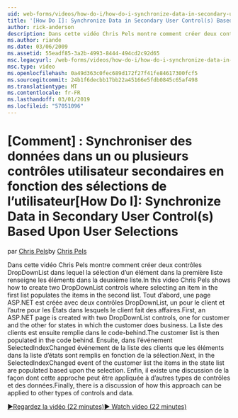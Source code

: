 ```yaml
---
uid: web-forms/videos/how-do-i/how-do-i-synchronize-data-in-secondary-user-controls-based-upon-user-selections
title: '[How Do I]: Synchronize Data in Secondary User Control(s) Based Upon User Selections | Microsoft Docs'
author: rick-anderson
description: Dans cette vidéo Chris Pels montre comment créer deux contrôles DropDownList dans lequel la sélection d’un élément dans la première liste renseigne les éléments dans la deuxième liste. Brève...
ms.author: riande
ms.date: 03/06/2009
ms.assetid: 55eadf85-3a2b-4993-8444-494cd2c92d65
msc.legacyurl: /web-forms/videos/how-do-i/how-do-i-synchronize-data-in-secondary-user-controls-based-upon-user-selections
msc.type: video
ms.openlocfilehash: 0a49d363c0fec689d172f27f41fe84617300fcf5
ms.sourcegitcommit: 24b1f6decbb17bb22a45166e5fdb0845c65af498
ms.translationtype: MT
ms.contentlocale: fr-FR
ms.lasthandoff: 03/01/2019
ms.locfileid: "57051096"
---
```

<a name="how-do-i-synchronize-data-in-secondary-user-controls-based-upon-user-selections"></a><span data-ttu-id="fc54c-103">[Comment] : Synchroniser des données dans un ou plusieurs contrôles utilisateur secondaires en fonction des sélections de l’utilisateur</span><span class="sxs-lookup"><span data-stu-id="fc54c-103">[How Do I]: Synchronize Data in Secondary User Control(s) Based Upon User Selections</span></span>
====================
<span data-ttu-id="fc54c-104">par [Chris Pels](https://twitter.com/chrispels)</span><span class="sxs-lookup"><span data-stu-id="fc54c-104">by [Chris Pels](https://twitter.com/chrispels)</span></span>

<span data-ttu-id="fc54c-105">Dans cette vidéo Chris Pels montre comment créer deux contrôles DropDownList dans lequel la sélection d’un élément dans la première liste renseigne les éléments dans la deuxième liste.</span><span class="sxs-lookup"><span data-stu-id="fc54c-105">In this video Chris Pels shows how to create two DropDownList controls where selecting an item in the first list populates the items in the second list.</span></span> <span data-ttu-id="fc54c-106">Tout d’abord, une page ASP.NET est créée avec deux contrôles DropDownList, un pour le client et l’autre pour les États dans lesquels le client fait des affaires.</span><span class="sxs-lookup"><span data-stu-id="fc54c-106">First, an ASP.NET page is created with two DropDownList controls, one for customer and the other for states in which the customer does business.</span></span> <span data-ttu-id="fc54c-107">La liste des clients est ensuite remplie dans le code-behind.</span><span class="sxs-lookup"><span data-stu-id="fc54c-107">The customer list is then populated in the code behind.</span></span> <span data-ttu-id="fc54c-108">Ensuite, dans l’événement SelectedIndexChanged événement de la liste des clients que les éléments dans la liste d’états sont remplis en fonction de la sélection.</span><span class="sxs-lookup"><span data-stu-id="fc54c-108">Next, in the SelectedIndexChanged event of the customer list the items in the state list are populated based upon the selection.</span></span> <span data-ttu-id="fc54c-109">Enfin, il existe une discussion de la façon dont cette approche peut être appliquée à d’autres types de contrôles et des données.</span><span class="sxs-lookup"><span data-stu-id="fc54c-109">Finally, there is a discussion of how this approach can be applied to other types of controls and data.</span></span>

[<span data-ttu-id="fc54c-110">&#9654;Regardez la vidéo (22 minutes)</span><span class="sxs-lookup"><span data-stu-id="fc54c-110">&#9654; Watch video (22 minutes)</span></span>](https://channel9.msdn.com/Blogs/ASP-NET-Site-Videos/how-do-i-synchronize-data-in-secondary-user-controls-based-upon-user-selections)
